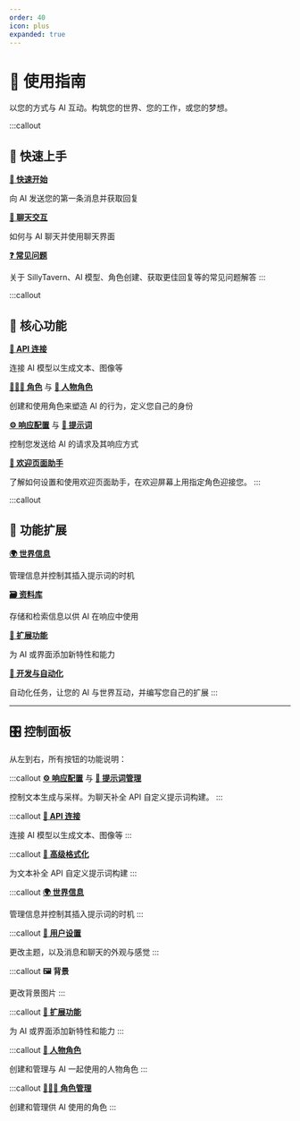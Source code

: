 ```yaml
---
order: 40
icon: plus
expanded: true
---
```


# 🚀 使用指南

以您的方式与 AI 互动。构筑您的世界、您的工作，或您的梦想。

:::callout
## 🎯 快速上手

**[🚀 快速开始](/Usage/quick-start.md)**

向 AI 发送您的第一条消息并获取回复

**[💬 聊天交互](/Usage/Chatting/index.md)**

如何与 AI 聊天并使用聊天界面

**[❓ 常见问题](/Usage/Common-Settings.md)**

关于 SillyTavern、AI 模型、角色创建、获取更佳回复等的常见问题解答
:::

:::callout
## 🧱 核心功能

**[🔌 API 连接](/Usage/API_Connections/index.md)**

连接 AI 模型以生成文本、图像等

**[🧑‍🤝‍🧑 角色](/Usage/Characters/index.md)** 与 **[👤 人物角色](/Usage/personas.md)**

创建和使用角色来塑造 AI 的行为，定义您自己的身份

**[⚙️ 响应配置](/Usage/Common-Settings.md)** 与 **[📝 提示词](/Usage/Prompts/prompts.md)**

控制您发送给 AI 的请求及其响应方式

**[🎯 欢迎页面助手](/Usage/welcome-assistants.md)**

了解如何设置和使用欢迎页面助手，在欢迎屏幕上用指定角色迎接您。
:::

:::callout
## 🧩 功能扩展

**[🌍 世界信息](/Usage/worldinfo.md)**

管理信息并控制其插入提示词的时机

**[🗃️ 资料库](/Usage/Characters/data-bank.md)**

存储和检索信息以供 AI 在响应中使用

**[🔌 扩展功能](/extensions/index.md)**

为 AI 或界面添加新特性和能力

**[🤖 开发与自动化](/For_Contributors/index.md)**

自动化任务，让您的 AI 与世界互动，并编写您自己的扩展
:::

---

## 🎛️ 控制面板

从左到右，所有按钮的功能说明：

:::callout
<i class="fa-solid fa-sliders fa-2xl fa-fw"></i> **[⚙️ 响应配置](/Usage/Common-Settings.md)**
与 **[📝 提示词管理](/Usage/Prompts/prompt-manager.md)**

控制文本生成与采样。为聊天补全 API 自定义提示词构建。
:::

:::callout
<i class="fa-solid fa-plug fa-2xl fa-fw"></i> **[🔌 API 连接](/Usage/API_Connections/index.md)**

连接 AI 模型以生成文本、图像等
:::

:::callout
<i class="fa-solid fa-font fa-2xl fa-fw"></i> **[🎨 高级格式化](/Usage/Prompts/advancedformatting.md)**

为文本补全 API 自定义提示词构建
:::

:::callout
<i class="fa-solid fa-book-atlas fa-2xl fa-fw"></i> **[🌍 世界信息](/Usage/worldinfo.md)**

管理信息并控制其插入提示词的时机
:::

:::callout
<i class="fa-solid fa-user-gear fa-2xl fa-fw"></i> **[👤 用户设置](/Usage/User_Settings/User_Settings.md)**

更改主题，以及消息和聊天的外观与感觉
:::

:::callout
<i class="fa-solid fa-panorama fa-2xl fa-fw"></i> **🖼️ 背景**

更改背景图片
:::

:::callout
<i class="fa-solid fa-cubes fa-2xl fa-fw"></i> **[🔌 扩展功能](/extensions/index.md)**

为 AI 或界面添加新特性和能力
:::

:::callout
<i class="fa-solid fa-face-smile fa-2xl fa-fw"></i> **[👤 人物角色](/Usage/personas.md)**

创建和管理与 AI 一起使用的人物角色
:::

:::callout
<i class="fa-solid fa-address-card fa-2xl fa-fw"></i> **[🧑‍🤝‍🧑 角色管理](/Usage/Characters/index.md)**

创建和管理供 AI 使用的角色
:::